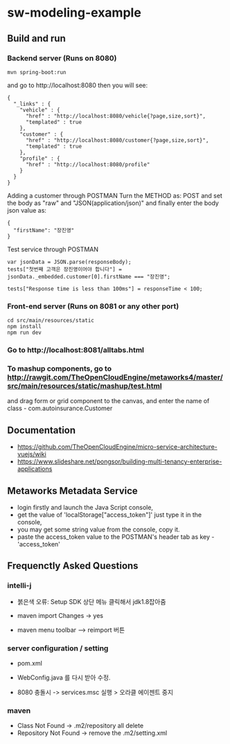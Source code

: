 # sw-modeling-example

## Build and run
### Backend server (Runs on 8080)
```
mvn spring-boot:run
```
and go to http://localhost:8080 then you will see:
```
{
  "_links" : {
    "vehicle" : {
      "href" : "http://localhost:8080/vehicle{?page,size,sort}",
      "templated" : true
    },
    "customer" : {
      "href" : "http://localhost:8080/customer{?page,size,sort}",
      "templated" : true
    },
    "profile" : {
      "href" : "http://localhost:8080/profile"
    }
  }
}
```

Adding a customer through POSTMAN
Turn the METHOD as: POST
and set the body as "raw" and "JSON(application/json)"
and finally enter the body json value as:
```
{
  "firstName": "장진영"
}
```
Test service through POSTMAN

```
var jsonData = JSON.parse(responseBody);
tests["첫번째 고객은 장진영이어야 합니다"] = jsonData._embedded.customer[0].firstName === "장진영";

tests["Response time is less than 100ms"] = responseTime < 100;
```

### Front-end server (Runs on 8081 or any other port)
```
cd src/main/resources/static
npm install
npm run dev
```

### Go to http://localhost:8081/alltabs.html

### To mashup components, go to http://rawgit.com/TheOpenCloudEngine/metaworks4/master/src/main/resources/static/mashup/test.html

and drag form or grid component to the canvas, and enter the name of class - com.autoinsurance.Customer

## Documentation
- https://github.com/TheOpenCloudEngine/micro-service-architecture-vuejs/wiki
- https://www.slideshare.net/pongsor/building-multi-tenancy-enterprise-applications


## Metaworks Metadata Service
- login firstly and launch the Java Script console,
- get the value of 'localStorage["access_token"]' just type it in the console,
- you may get some string value from the console, copy it.
- paste the access_token value to the POSTMAN's header tab as key - 'access_token' 


## Frequenctly Asked Questions

### intelli-j
- 붉은색 오류:  Setup SDK 상단 메뉴 클릭해서 jdk1.8잡아줌

- maven import Changes -> yes
- maven menu toolbar --> reimport 버튼

### server configuration / setting
- pom.xml
- WebConfig.java 를 다시 받아 수정.

- 8080 충돌시 -> services.msc 실행 > 오라클 에이젠트 중지
### maven 
- Class Not Found -> .m2/repository all delete
- Repository Not Found -> remove the .m2/setting.xml
